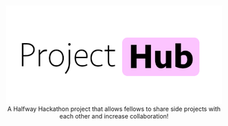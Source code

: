 <p align="center">
  <img src="resources/projecthub.png">
  <br>
  A Halfway Hackathon project that allows fellows to share side projects with each other and increase collaboration!
</p>
